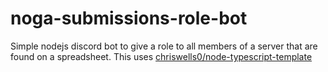 # noga-submissions-role-bot

Simple nodejs discord bot to give a role to all members of a server that are found on a spreadsheet. This uses [chriswells0/node-typescript-template](https://github.com/chriswells0/node-typescript-template)